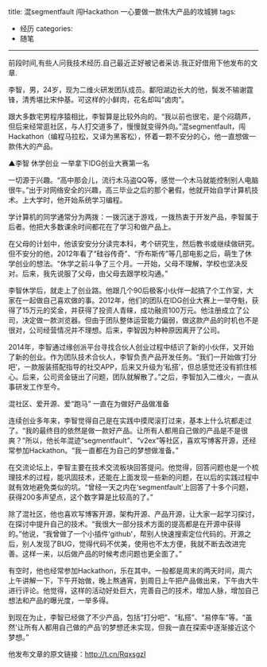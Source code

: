 title: 混segmentfault 闯Hackathon 一心要做一款伟大产品的攻城狮
tags:
  - 经历
categories:
  - 随笔
  
---

前段时间,有些人问我技术经历.自己最近正好被记者采访.我正好借用下他发布的文章.

<!-- more -->

李智，男，24岁，现为二维火研发团队成员。鄱阳湖边长大的他，鬓发不输谢霆锋，清秀堪比宋仲基。可这样的小鲜肉，花名却叫“卤肉”。

跟大多数宅男程序猿相比，李智算是比较外向的。“我以前也很宅，是个闷葫芦，但后来经常逛社区，与人打交道多了，慢慢就变得外向。”混segmentfault，闯Hackathon（编程马拉松，又译为黑客松），怀着一颗不安分的心，他一直想做一款伟大的产品。


▲李智
休学创业
一举拿下IDG创业大赛第一名

一切源于兴趣。“高中那会儿，流行木马盗QQ等，感觉一个木马就能控制别人电脑很牛。”出于对网络安全的兴趣，高三毕业之后的那个暑假，他就开始自学计算机技术。上大学时，他开始系统学习编程。

学计算机的同学通常分为两拨：一拨沉迷于游戏，一拨热衷于开发产品，李智属于后者。他把大多数课余时间都花在了学习和做产品上。

在父母的计划中，他该安安分分读完本科，考个研究生，然后教书或继续做研究。但不安分的他，2012年看了“硅谷传奇”、“乔布斯传”等几部电影之后，萌生了休学创业的想法。“休学之前斗争了三个月。一开始，父母不理解，学校也坚决反对。后来，我先说服了父母，由父母去跟学校沟通。”

李智休学后，就走上了创业路。他跟几个90后极客小伙伴一起搞了个工作室，大家在一起做自己喜欢做的事。2012年，他们的团队在IDG创业大赛上一举夺魁，获得了15万元的奖金，并获得了投资人青睐，成功融资100万元。他注册成立了公司，决定做一款浏览器。但由于团队整体运营能力偏弱，做这款产品的时机也不是很对，公司经营情况并不理想。后来，李智因为种种原因离开了公司。

2014年，李智通过缘创派平台寻找合伙人创业过程中结识了新的小伙伴，又开始了新的创业。作为团队技术合伙人，李智负责产品开发任务。“我们一开始做‘打分吧’，一款服装搭配指导的社交APP，后来又升级为‘私搭’，但总感觉还没有抓住核心。后来，公司资金链出了问题，团队就解散了。”之后，李智加入二维火，一直从事研发工作至今。

混社区、爱开源、爱“跑马”
一直在为做好产品做准备

连续创业多年来，李智觉得自己是在实践中摸爬滚打过来，基本上什么坑都走过了。“我的最终目的依然是做一款好产品。让所有人都用自己做的产品是不是很爽？”所以，他长年混迹“segmentfault”、“v2ex”等社区，喜欢写博客开源，还经常参加Hackathon。“我一直都在为自己的梦想做准备。”

在交流论坛上，李智主要在技术交流板块回答提问。他觉得，回答问题也是一个梳理技术的过程，能巩固技术，还能在上面发现一些新的问题，在以后的实践过程中就有效地避免类似的坑。“曾经一天之内在‘segmentfault’上回答了十多个问题，获得200多声望点，这个数字算是比较高的了。”

除了混社区，他也喜欢写博客开源，架构开源、产品开源，让大家一起学习探讨，在探讨中提升自己的技术。“我很大一部分技术方面的提高都是在开源中获得的。”他说，“我曾做了一个小插件‘github'，帮别人快速搜索定位代码的。开源之后，别人发现了BUG，觉得代码不优美，使用也不太方便，我就不断去改进完善。这样一来，以后做产品的时候考虑问题也更全面了。”

有空时，他也经常参加Hackathon，乐在其中。一般都是周末的两天时间，周六上午讲解一下，下午开始做，晚上熬通宵，到周日上午把产品做出来，下午由大牛进行评论。他觉得，这样的活动好处巨大，完善自己的技术，增加人脉，增加自己想法和产品的曝光度，一举多得。

到现在为止，李智已经做了不少产品，包括“打分吧”、“私搭”、“易停车”等。“虽然‘让所有人都用自己做的产品’的梦想还未实现，但我一直在探索中逐渐接近这个梦想。”



他发布文章的原文链接：http://t.cn/RqxsgzI
